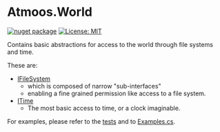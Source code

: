 # Atmoos.World

[![nuget package](https://img.shields.io/nuget/v/Atmoos.World.svg?logo=nuget)](https://www.nuget.org/packages/Atmoos.World)
[![License: MIT](https://img.shields.io/badge/License-MIT-yellow.svg)](https://github.com/atmoos/World/blob/main/LICENSE)

Contains basic abstractions for access to the world through file systems and time.

These are:

- [IFileSystem](https://github.com/atmoos/World/blob/main/source/Atmoos.World/IFileSystem.cs)
  - which is composed of narrow "sub-interfaces"
  - enabling a fine grained permission like access to a file system.
- [ITime](https://github.com/atmoos/World/blob/main/source/Atmoos.World/ITime.cs)
  - The most basic access to time, or a clock imaginable.

For examples, please refer to the [tests](https://github.com/atmoos/World/tree/main/source/Atmoos.World.Test) and to [Examples.cs](https://github.com/atmoos/World/blob/main/source/Atmoos.World.Test/Examples.cs).
